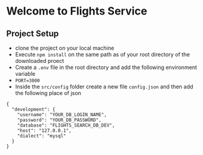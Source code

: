  # Welcome to Flights Service 

 ## Project Setup 
 - clone the project on your local machine
 - Execute `npm install` on the same path as of your root directory of the downloaded proect
 - Create a `.env` file in the root directory and add the following environment variable
  - `PORT=3000`
- Inside the `src/config` folder create a new file `config.json` and then add the following place of json

```
{
  "development": {
    "username": "YOUR_DB_LOGIN_NAME",
    "password": "YOUR_DB_PASSWORD",
    "database": "FLIGHTS_SEARCH_DB_DEV",
    "host": "127.0.0.1",
    "dialect": "mysql"
  }
}
```


